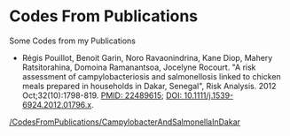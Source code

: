 # Codes From Publications
 Some Codes from my Publications 

- Régis Pouillot, Benoit Garin, Noro Ravaonindrina, Kane Diop, Mahery Ratsitorahina, Domoina Ramanantsoa, Jocelyne Rocourt. "A risk assessment of campylobacteriosis and salmonellosis linked to chicken meals prepared in households in Dakar, Senegal", Risk Analysis. 2012 Oct;32(10):1798-819. 
[PMID: 22489615](https://pubmed.ncbi.nlm.nih.gov/22489615/); [DOI: 10.1111/j.1539-6924.2012.01796.x](http://www.doi.org/10.1111/j.1539-6924.2012.01796.x).  

[/CodesFromPublications/CampylobacterAndSalmonellaInDakar](https://github.com/rpouillot/CodesFromPublications/tree/main/CampylobacterAndSalmonellaInDakar)

